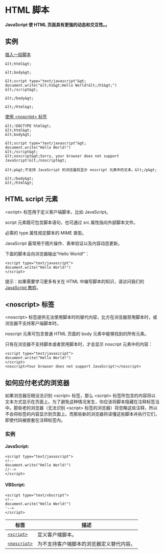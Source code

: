 
# HTML 脚本




**JavaScript 使 HTML 页面具有更强的动态和交互性。。**

## 实例

[插入一段脚本](/tiy/t.asp?f=html_script)

```
&lt;html&gt;

&lt;body&gt;

&lt;script type="text/javascript"&gt;
document.write("&lt;h1&gt;Hello World!&lt;/h1&gt;")
&lt;/script&gt;

&lt;/body&gt;

&lt;/html&gt;

```

[使用 &lt;noscript&gt; 标签](/tiy/t.asp?f=html_noscript)

```
&lt;!DOCTYPE html&gt;
&lt;html&gt;
&lt;body&gt;

&lt;script type="text/javascript"&gt;
document.write("Hello World!")
&lt;/script&gt;
&lt;noscript&gt;Sorry, your browser does not support JavaScript!&lt;/noscript&gt;

&lt;p&gt;不支持 JavaScript 的浏览器将显示 noscript 元素中的文本。&lt;/p&gt;

&lt;/body&gt;
&lt;/html&gt;

```

## HTML script 元素

&lt;script&gt; 标签用于定义客户端脚本，比如 JavaScript。

script 元素既可包含脚本语句，也可通过 src 属性指向外部脚本文件。

必需的 type 属性规定脚本的 MIME 类型。

JavaScript 最常用于图片操作、表单验证以及内容动态更新。

下面的脚本会向浏览器输出“Hello World!”：

```
<script type="text/javascript">
document.write("Hello World!")
</script>

```

提示：如果需要学习更多有关在 HTML 中编写脚本的知识，请访问我们的 [JavaScript 教程](/js/index.asp)。

## &lt;noscript&gt; 标签

&lt;noscript&gt; 标签提供无法使用脚本时的替代内容，比方在浏览器禁用脚本时，或浏览器不支持客户端脚本时。

noscript 元素可包含普通 HTML 页面的 body 元素中能够找到的所有元素。

只有在浏览器不支持脚本或者禁用脚本时，才会显示 noscript 元素中的内容：

```
<script type="text/javascript">
document.write("Hello World!")
</script>
<noscript>Your browser does not support JavaScript!</noscript>

```

## 如何应付老式的浏览器

如果浏览器压根没法识别 &lt;script&gt; 标签，那么 &lt;script&gt; 标签所包含的内容将以文本方式显示在页面上。为了避免这种情况发生，你应该将脚本隐藏在注释标签当中。那些老的浏览器（无法识别 &lt;script&gt; 标签的浏览器）将忽略这些注释，所以不会将标签的内容显示到页面上。而那些新的浏览器将读懂这些脚本并执行它们，即使代码被嵌套在注释标签内。

### 实例

#### JavaScript:

```
<script type="text/javascript">
<!--
document.write("Hello World!")
//-->
</script>

```

#### VBScript:

```
<script type="text/vbscript">
<!--
document.write("Hello World!")
'-->
</script>
```

| 标签 | 描述 |
| --- | --- |
| [`<script>`](/tags/tag_script.asp) | 定义客户端脚本。 |
| [`<noscript>`](/tags/tag_noscript.asp) | 为不支持客户端脚本的浏览器定义替代内容。 |





